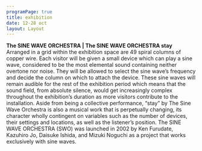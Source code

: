 ```yaml
---
programPage: true
title: exhibition
date: 12-28 oct
layout: Layout
---
```


**The SINE WAVE ORCHESTRA | The SINE WAVE ORCHESTRA stay**
Arranged in a grid within the exhibition space are 49 spiral columns of copper wire. Each visitor will be given a small device which can play a sine wave, considered to be the most elemental sound containing neither overtone nor noise. They will be allowed to select the sine wave’s frequency and decide the column on which to attach the device.
These sine waves will remain audible for the rest of the exhibition period which means that the sound field, from absolute silence, would get increasingly complex throughout the exhibition’s duration as more visitors contribute to the installation.
Aside from being a collective performance, “stay” by The Sine Wave Orchestra is also a musical work that is perpetually changing, its character wholly contingent on variables such as the number of devices, their settings and locations, as well as the listener’s position.
The SINE WAVE ORCHESTRA (SWO) was launched in 2002 by Ken Furudate, Kazuhiro Jo, Daisuke Ishida, and Mizuki Noguchi as a project that works exclusively with sine waves.
